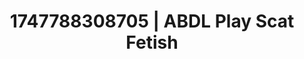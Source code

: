 ---
categories:
- Dirty inner voice
- Roleplay fantasies
- Sensual touch
- Pov blowjob
- Mindful pleasure
image: /assets/images/1747788308705.jpg
layout: post
seo:
  description: Featured content with sensual ABDL Play, Scat Fetish. HD images available.
  keywords: ABDL Play, Scat Fetish
  og_image: /assets/images/1747788308705.jpg
  schema_type: VisualArtwork
tags:
- ABDL Play
- Scat Fetish
- '#1747788308705'
title: 1747788308705 | ABDL Play Scat Fetish
---